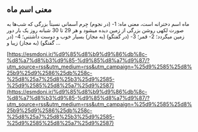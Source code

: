 ## معنی اسم ماه


ماه اسم دخترانه است، معنی ماه: 1- (در نجوم) جِرم آسمانی نسبتاً بزرگی که شب‌ها به صورت لکهی روشن بزرگی از زمین دیده میشود و هر 29 تا 30 شبانه روز یک بار دور زمین میگردد؛ 2- قمر؛ 3- (در گفتگو) (به مجاز) بسیار خوب و دوست داشتنی؛ 4- (در گفتگو) (به مجاز) زیبا و &#8230;

[https://esmdoni.ir/%d9%85%d8%b9%d9%86%db%8c-%d8%a7%d8%b3%d9%85-%d9%85%d8%a7%d9%87/?utm_source=rss&utm_medium=rss&utm_campaign=%25d9%2585%25d8%25b9%25d9%2586%25db%258c-%25d8%25a7%25d8%25b3%25d9%2585-%25d9%2585%25d8%25a7%25d9%2587](https://esmdoni.ir/%d9%85%d8%b9%d9%86%db%8c-%d8%a7%d8%b3%d9%85-%d9%85%d8%a7%d9%87/?utm_source=rss&utm_medium=rss&utm_campaign=%25d9%2585%25d8%25b9%25d9%2586%25db%258c-%25d8%25a7%25d8%25b3%25d9%2585-%25d9%2585%25d8%25a7%25d9%2587) 
